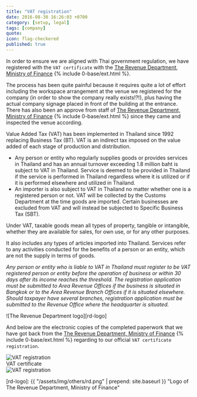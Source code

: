 ```yaml
---
title: "VAT registration"
date: 2016-08-30 16:26:03 +0700
category: [setup, legal]
tags: [company]
quote:
icon: flag-checkered
published: true
---
```


In order to ensure we are aligned with Thai government regulation, we have registered with the `VAT certificate` with the [The Revenue Department, Ministry of Finance] {% include 0-base/ext.html %}.

The process has been quite painful because it requires quite a lot of effort including the workspace arrangement at the venue we registered for the company (in order to show the company really exists!?!), plus having the actual company signage placed in front of the building at the entrance. There has also been an approve from staff of [The Revenue Department, Ministry of Finance] {% include 0-base/ext.html %} since they came and inspected the venue according.

Value Added Tax (VAT) has been implemented in Thailand since 1992 replacing Business Tax (BT). VAT is an indirect tax imposed on the value added of each stage of production and distribution.

- Any person or entity who regularly supplies goods or provides services in Thailand and has an annual turnover exceeding 1.8 million baht is subject to VAT in Thailand. Service is deemed to be provided in Thailand if the service is performed in Thailand regardless where it is utilized or if it is performed elsewhere and utilized in Thailand.
- An importer is also subject to VAT in Thailand no matter whether one is a registered person or not. VAT will be collected by the Customs Department at the time goods are imported. Certain businesses are excluded from VAT and will instead be subjected to Specific Business Tax (SBT).

Under VAT, taxable goods mean all types of property, tangible or intangible, whether they are available for sales, for own use, or for any other purposes.

It also includes any types of articles imported into Thailand. Services refer to any activities conducted for the benefits of a person or an entity, which are not the supply in terms of goods.

*Any person or entity who is liable to VAT in Thailand must register to be VAT registered person or entity before the operation of business or within 30 days after its income reaches the threshold. The registration application must be submitted to Area Revenue Offices if the business is situated in Bangkok or to the Area Revenue Branch Offices if it is situated elsewhere. Should taxpayer have several branches, registration application must be submitted to the Revenue Office where the headquarter is situated.*


![The Revenue Department logo][rd-logo]


<!--more-->

And below are the electronic copies of the completed paperwork that we have got back from the [The Revenue Department, Ministry of Finance] {% include 0-base/ext.html %} regarding to our official `VAT certificate registration`.


<div class="row">
  <div class="col-xs-12 col-sm-12 col-md-12 col-lg-12">
    <a class="modal-link" data-toggle="modal" data-target="#VAT"><img class="img-thumbnail" src="{{ "/assets/img/registration/VATs.jpg" | prepend: site.baseurl }}" alt="VAT registration"></a>
    <!-- <div class="modal-backdrop"></div> -->
    <div class="modal fade" id="VAT" tabindex="-1" role="dialog">
      <div class="modal-dialog" role="document">
        <div class="modal-content modal-md">
          <div class="modal-header">
            <a data-dismiss="modal"><i class="pe-times pull-right"></i></a>
            <span class="modal-title">VAT certificate</span>
          </div>
          <div class="modal-body text-center">
            <img class="center-block" src="{{ "/assets/img/registration/VAT.jpg" | prepend: site.baseurl }}" alt="VAT registration">
          </div>
          <!-- <div class="modal-footer">
            <button class="button-x" data-dismiss="modal">Close</button>
          </div> -->
        </div>
      </div>
    </div>
  </div>
</div>


[The Revenue Department, Ministry of Finance]: http://www.rd.go.th
[rd-logo]: {{ "/assets/img/others/rd.png" | prepend: site.baseurl }} "Logo of The Revenue Department, Ministry of Finance"
